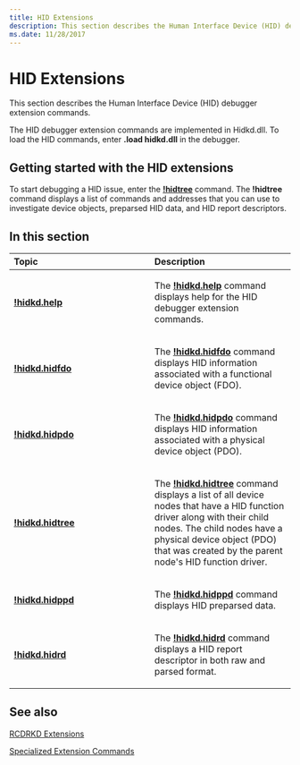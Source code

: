 ```yaml
---
title: HID Extensions
description: This section describes the Human Interface Device (HID) debugger extension commands.
ms.date: 11/28/2017
---
```


# HID Extensions


This section describes the Human Interface Device (HID) debugger extension commands.

The HID debugger extension commands are implemented in Hidkd.dll. To load the HID commands, enter **.load hidkd.dll** in the debugger.

## <span id="Getting_started_with_the_HID_extensions_"></span><span id="getting_started_with_the_hid_extensions_"></span><span id="GETTING_STARTED_WITH_THE_HID_EXTENSIONS_"></span>Getting started with the HID extensions


To start debugging a HID issue, enter the [**!hidtree**](-hidkd-hidtree.md) command. The **!hidtree** command displays a list of commands and addresses that you can use to investigate device objects, preparsed HID data, and HID report descriptors.

## <span id="in_this_section"></span>In this section


<table>
<colgroup>
<col width="50%" />
<col width="50%" />
</colgroup>
<thead>
<tr class="header">
<th align="left">Topic</th>
<th align="left">Description</th>
</tr>
</thead>
<tbody>
<tr class="odd">
<td align="left"><p><strong><a href="-hidkd-help.md" data-raw-source="[!hidkd.help](-hidkd-help.md)">!hidkd.help</a></strong></p></td>
<td align="left"><p>The <strong><a href="-hidkd-help.md" data-raw-source="[!hidkd.help](-hidkd-help.md)">!hidkd.help</a></strong> command displays help for the HID debugger extension commands.</p></td>
</tr>
<tr class="even">
<td align="left"><p><strong><a href="-hidkd-hidfdo.md" data-raw-source="[!hidkd.hidfdo](-hidkd-hidfdo.md)">!hidkd.hidfdo</a></strong></p></td>
<td align="left"><p>The <strong><a href="-hidkd-hidfdo.md" data-raw-source="[!hidkd.hidfdo](-hidkd-hidfdo.md)">!hidkd.hidfdo</a></strong> command displays HID information associated with a functional device object (FDO).</p></td>
</tr>
<tr class="odd">
<td align="left"><p><strong><a href="-hidkd-hidpdo.md" data-raw-source="[!hidkd.hidpdo](-hidkd-hidpdo.md)">!hidkd.hidpdo</a></strong></p></td>
<td align="left"><p>The <strong><a href="-hidkd-hidpdo.md" data-raw-source="[!hidkd.hidpdo](-hidkd-hidpdo.md)">!hidkd.hidpdo</a></strong> command displays HID information associated with a physical device object (PDO).</p></td>
</tr>
<tr class="even">
<td align="left"><p><strong><a href="-hidkd-hidtree.md" data-raw-source="[!hidkd.hidtree](-hidkd-hidtree.md)">!hidkd.hidtree</a></strong></p></td>
<td align="left"><p>The <strong><a href="-hidkd-hidtree.md" data-raw-source="[!hidkd.hidtree](-hidkd-hidtree.md)">!hidkd.hidtree</a></strong> command displays a list of all device nodes that have a HID function driver along with their child nodes. The child nodes have a physical device object (PDO) that was created by the parent node's HID function driver.</p></td>
</tr>
<tr class="odd">
<td align="left"><p><strong><a href="-hidkd-hidppd.md" data-raw-source="[!hidkd.hidppd](-hidkd-hidppd.md)">!hidkd.hidppd</a></strong></p></td>
<td align="left"><p>The <strong><a href="-hidkd-hidppd.md" data-raw-source="[!hidkd.hidppd](-hidkd-hidppd.md)">!hidkd.hidppd</a></strong> command displays HID preparsed data.</p></td>
</tr>
<tr class="even">
<td align="left"><p><strong><a href="-hidkd-hidrd.md" data-raw-source="[!hidkd.hidrd](-hidkd-hidrd.md)">!hidkd.hidrd</a></strong></p></td>
<td align="left"><p>The <strong><a href="-hidkd-hidrd.md" data-raw-source="[!hidkd.hidrd](-hidkd-hidrd.md)">!hidkd.hidrd</a></strong> command displays a HID report descriptor in both raw and parsed format.</p></td>
</tr>
</tbody>
</table>

 

## <span id="related_topics"></span>See also


[RCDRKD Extensions](rcdrkd-extensions.md)

[Specialized Extension Commands](specialized-extensions.md)

 

 






